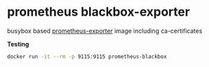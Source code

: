 prometheus blackbox-exporter
=========================================

busybox based [prometheus-exporter](https://github.com/prometheus/blackbox_exporter) image including ca-certificates

**Testing**

```bash
docker run -it --rm -p 9115:9115 prometheus-blackbox
```
